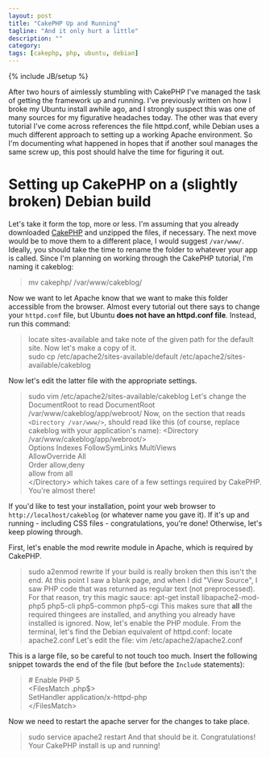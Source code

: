 ```yaml
---
layout: post
title: "CakePHP Up and Running"
tagline: "And it only hurt a little"
description: ""
category: 
tags: [cakephp, php, ubuntu, debian]
---
```

{% include JB/setup %}

After two hours of aimlessly stumbling with CakePHP I've managed the task of
getting the framework up and running. I've previously written on how I broke
my Ubuntu install awhile ago, and I strongly suspect this was one of many
sources for my figurative headaches today. The other was that every tutorial
I've come across references the file httpd.conf, while Debian uses a much
different approach to setting up a working Apache environment. So I'm 
documenting what happened in hopes that if another soul manages the same screw
up, this post should halve the time for figuring it out.

Setting up CakePHP on a (slightly broken) Debian build
====================================

Let's take it form the top, more or less. I'm assuming that you already
downloaded [CakePHP](http://cakephp.org/) and unzipped the files, if necessary.
The next move would be to move them to a different place, I would suggest
`/var/www/`. Ideally, you should take the time to rename the folder to whatever
your app is called. Since I'm planning on working through the CakePHP tutorial,
I'm naming it cakeblog:
> mv cakephp/ /var/www/cakeblog/

Now we want to let Apache know that we want to make this folder accessible
from the browser. Almost every tutorial out there says to change your
`httpd.conf` file, but Ubuntu __does not have an httpd.conf file__. Instead,
run this command:
> locate sites-available
and take note of the given path for the default site. Now let's make a copy of it.  
> sudo cp /etc/apache2/sites-available/default /etc/apache2/sites-available/cakeblog

Now let's edit the latter file with the appropriate settings.
> sudo vim /etc/apache2/sites-available/cakeblog
Let's change the DocumentRoot to read
> DocumentRoot /var/www/cakeblog/app/webroot/
Now, on the section that reads `<Directory /var/www/>`, should read like this
\(of course, replace cakeblog with your application's name\):
> &lt;Directory /var/www/cakeblog/app/webroot/&gt;  
>    Options Indexes FollowSymLinks MultiViews  
>    AllowOverride All  
>    Order allow,deny  
>    allow from all  
> &lt;/Directory&gt;
which takes care of a few settings required by CakePHP. You're almost there!

If you'd like to test your installation, point your web browser to
`http://localhost/cakeblog` \(or whatever name you gave it\). If it's up and
running - including CSS files - congratulations, you're done! Otherwise, let's
keep plowing through.

First, let's enable the mod rewrite module in Apache, which is required by
CakePHP.  
> sudo a2enmod rewrite
If your build is really broken then this isn't the end. At this point I saw a
blank page, and when I did "View Source", I saw PHP code that was returned as
regular text \(not preprocessed\). For that reason, try this magic sauce:
> apt-get install libapache2-mod-php5 php5-cli php5-common php5-cgi
This makes sure that __all__ the required thingees are installed, and anything
you already have installed is ignored. Now, let's enable the PHP module. From
the terminal, let's find the Debian equivalent of httpd.conf:
> locate apache2.conf
Let's edit the file:
> vim /etc/apache2/apache2.conf

This is a large file, so be careful to not touch too much. Insert the following
snippet towards the end of the file \(but before the `Include` statements\):
> \# Enable PHP 5  
> &lt;FilesMatch \.php$&gt;  
>   SetHandler application/x-httpd-php  
> &lt;/FilesMatch&gt;

Now we need to restart the apache server for the changes to take place.
> sudo service apache2 restart
And that should be it. Congratulations! Your CakePHP install is up and running!
